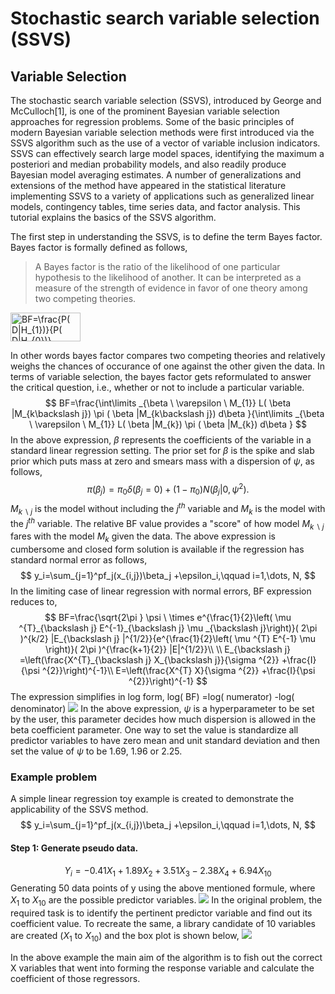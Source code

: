 # Stochastic search variable selection (SSVS)


## Variable Selection
The stochastic search variable selection (SSVS), introduced by George and McCulloch[1], is one of the prominent Bayesian variable selection approaches for regression problems. Some of the basic principles of modern Bayesian variable selection methods were first introduced via the SSVS algorithm such as the use of a vector of variable inclusion indicators. SSVS can effectively search large model spaces, identifying the maximum a posteriori and median probability models, and also readily produce Bayesian model averaging estimates. A number of generalizations and extensions of the method have appeared in the statistical literature implementing SSVS to a variety of applications such as generalized linear models, contingency tables, time series data, and factor analysis. This tutorial explains the basics of the SSVS algorithm. 

The first step in understanding the SSVS, is to define the term Bayes factor. Bayes factor is formally defined as follows,
> A Bayes factor is the ratio of the likelihood of one particular hypothesis to the likelihood of another. It can be interpreted as a measure of the strength of evidence in favor of one theory among two competing theories.
<img src="http://www.sciweavers.org/tex2img.php?eq=BF%3D%5Cfrac%7BP%28%20D%7CH_%7B1%7D%29%7D%7BP%28%20D%7CH_%7B0%7D%29%7D&bc=White&fc=Black&im=jpg&fs=12&ff=arev&edit=0" align="center" border="0" alt="BF=\frac{P( D|H_{1})}{P( D|H_{0})}" width="112" height="46" />

In other words bayes factor compares two competing theories and relatively weighs the chances of occurance of one against the other given the data. In terms of variable selection, the bayes factor gets reformulated to answer the critical question, i.e., whether or not to include a particular variable.
$$
BF=\frac{\int\limits _{\beta \ \varepsilon \ M_{1}} L( \beta |M_{k\backslash j}) \pi ( \beta |M_{k\backslash j}) d\beta }{\int\limits _{\beta \ \varepsilon \ M_{1}} L( \beta |M_{k}) \pi ( \beta |M_{k}) d\beta }
 $$
In the above expression, $\beta$ represents the coefficients of the variable in a standard linear regression setting. The prior set for $\beta$ is the spike and slab prior which puts mass at zero and smears mass with a dispersion of $\psi$, as follows,
$$\pi(\beta_j)=\pi_0\delta(\beta_j=0)+(1-\pi_0)N(\beta_j|0,\psi^2).$$ 
$M_{k\backslash j}$ is the model without including the $j^{th}$ variable and $M_{k}$ is the model with the $j^{th}$ variable. The relative BF value provides a "score" of how model $M_{k\backslash j}$ fares with the model $M_{k}$ given the data. The above expression is cumbersome and closed form solution is available if the regression has standard normal error as follows,
$$
y_i=\sum_{j=1}^pf_j(x_{i,j})\beta_j +\epsilon_i,\qquad i=1,\dots, N,
$$
In the limiting case of linear regression with normal errors, BF expression reduces to, 
$$
BF=\frac{\sqrt{2\pi } \psi \ \times e^{\frac{1}{2}\left( \mu ^{T}_{\backslash j} E^{-1}_{\backslash j} \mu _{\backslash j}\right)}( 2\pi )^{k/2} |E_{\backslash j} |^{1/2}}{e^{\frac{1}{2}\left( \mu ^{T} E^{-1} \mu \right)}( 2\pi )^{\frac{k+1}{2}} |E|^{1/2}}\\
\\
E_{\backslash j} =\left(\frac{X^{T}_{\backslash j} X_{\backslash j}}{\sigma ^{2}} +\frac{I}{\psi ^{2}}\right)^{-1}\\
E=\left(\frac{X^{T} X}{\sigma ^{2}} +\frac{I}{\psi ^{2}}\right)^{-1}
$$
The expression simplifies in log form,
log( BF) =log( numerator) -log( denominator)
![](https://i.imgur.com/h1jrg2g.png)
In the above expression, $\psi$ is a hyperparameter to be set by the user, this parameter decides how much dispersion is allowed in the beta coefficient parameter. One way to set the value is standardize all predictor variables to have zero mean and unit standard deviation and then set the value of $\psi$ to be 1.69, 1.96 or 2.25.

### Example problem
A simple linear regression toy example is created to demonstrate the applicability of the SSVS method.
$$
y_i=\sum_{j=1}^pf_j(x_{i,j})\beta_j +\epsilon_i,\qquad i=1,\dots, N,
$$
#### Step 1: Generate pseudo data.
$$
Y_i=-0.41X_1+1.89X_2+3.51X_3   -2.38X_4+6.94X_{10}
$$
Generating 50 data points of y using the above mentioned formule, where $X_1$ to $X_{10}$ are the possible predictor variables. 
![](https://i.imgur.com/A8hOAP0.jpg)
In the original problem, the required task is to identify the pertinent predictor variable and find out its coefficient value. To recreate the same, a library candidate of 10 variables are created ($X_1$ to $X_{10}$) and the box plot is shown below,
![](https://i.imgur.com/vkMbk0Y.jpg)

In the above example the main aim of the algorithm is to fish out the correct X variables that went into forming the response variable and calculate the coefficient of those regressors.
